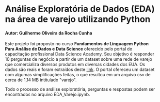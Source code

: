 # Análise Exploratória de Dados (EDA) na área de varejo utilizando Python
#### Autor: Guilherme Oliveira da Rocha Cunha

Este projeto foi proposto no curso **Fundamentos de Linguagem Python Para Análise de Dados e Data Science** oferecido pelo portal de capacitação profissional Data Science Academy. Seu objetivo é responder 10 perguntas de negócio a partir de um dataset sobre uma rede de varejo que comercializa diversos produtos em diversas cidades dos EUA. Os dados são reais e foram extraídos deste [link](https://community.tableau.com/s/question/0D54T00000CWeX8SAL/sample-superstore-sales-excelxls). O portal ofereceu um dataset com algumas simplificações feitas, o que resultou em um arquivo csv de cerca de 1,14 MB intitulado "varejo".

Todo o processo de análise exploratória, perguntas e respostas podem ser encontrados no arquivo EDA_Varejo.ipynb.
